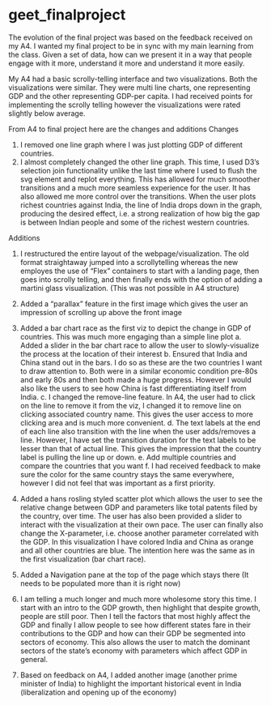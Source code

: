 # geet_finalproject

The evolution of the final project was based on the feedback received on my A4. I wanted my final project to be in sync with my main learning from the class. Given a set of data, how can we present it in a way that people engage with it more, understand it more and understand it more easily. 

My A4 had a basic scrolly-telling interface and two visualizations. Both the visualizations were similar. They were multi line charts, one representing GDP and the other representing GDP-per capita. I had received points for implementing the scrolly telling however the visualizations were rated slightly below average. 

From A4 to final project here are the changes and additions
Changes
1.	I removed one line graph where I was just plotting GDP of different countries. 
2.	I almost completely changed the other line graph. This time, I used D3’s selection join functionality unlike the last time where I used to flush the svg element and replot everything. This has allowed for much smoother transitions and a much more seamless experience for the user. It has also allowed me more control over the transitions. When the user plots richest countries against India, the line of India drops down in the graph, producing the desired effect, i.e. a strong realization of how big the gap is between Indian people and some of the richest western countries. 

Additions
1.	I restructured the entire layout of the webpage/visualization. The old format straightaway jumped into a scrollytelling whereas the new employes the use of “Flex” containers to start with a landing page, then goes into scrolly telling, and then finally ends with the option of adding a martini glass visualization. (This was not possible in A4 structure)

2.	Added a “parallax” feature in the first image which gives the user an impression of scrolling up above the front image

3.	Added a bar chart race as the first viz to depict the change in GDP of countries. This was much more engaging than a simple line plot
    a.	Added a slider in the bar chart race to allow the user to slowly-visualize the process at the location of their interest
    b.	Ensured that India and China stand out in the bars. I do so as these are the two countries I want to draw attention to. Both were in a similar economic   condition pre-80s and early 80s and then both made a huge progress. However I would also like the users to see how China is fast differentiating itself from India.
    c.	I changed the remove-line feature. In A4, the user had to click on the line to remove it from the viz, I changed it to remove line on clicking associated country name. This gives the user access to more clicking area and is much more convenient. 
    d.	The text labels at the end of each line also transition with the line when the user adds/removes a line. However, I have set the transition duration for the text labels to be lesser than that of actual line. This gives the impression that the country label is pulling the line up or down. 
    e.	Add multiple countries and compare the countries that you want
    f.	I had received feedback to make sure the color for the same country stays the same everywhere, however I did not feel that was important as a first priority. 


4.	Added a hans rosling styled scatter plot which allows the user to see the relative change between GDP and parameters like total patents filed by the country, over time. The user has also been provided a slider to interact with the visualization at their own pace. The user can finally also change the X-parameter, i.e. choose another parameter correlated with the GDP. In this visualization I have colored India and China as orange and all other countries are blue. The intention here was the same as in the first visualization (bar chart race). 

5.	Added a Navigation pane at the top of the page which stays there (It needs to be populated more than it is right now)

6.	I am telling a much longer and much more wholesome story this time. I start with an intro to the GDP growth, then highlight that despite growth, people are still poor. Then I tell the factors that most highly affect the GDP and finally I allow people to see how different states fare in their contributions to the GDP and how can their GDP be segmented into sectors of economy. This also allows the user to match the dominant sectors of the state’s economy with parameters which affect GDP in general. 

7.	Based on feedback on A4, I added another image (another prime minister of India) to highlight the important historical event in India (liberalization and opening up of the economy)


